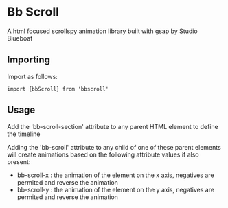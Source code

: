# Bb Scroll
A html focused scrollspy animation library built with gsap by Studio Blueboat

## Importing
Import as follows:

```
import {bbScroll} from 'bbscroll'
```

## Usage
Add the 'bb-scroll-section' attribute to any parent HTML element to define the timeline

Adding the 'bb-scroll' attribute to any child of one of these parent elements will create animations based on the following attribute values if also present:

+ bb-scroll-x : the animation of the element on the x axis, negatives are permited and reverse the animation
+ bb-scroll-y : the animation of the element on the y axis, negatives are permited and reverse the animation
